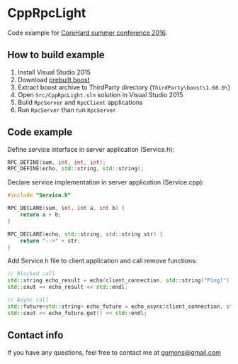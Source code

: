# CppRpcLight

Code example for [CoreHard summer conference 2016](https://corehard.by/2016/06/20/corehard-summer-2016-generic-programming-in-c/).

## How to build example
1. Install Visual Studio 2015
2. Download [prebuilt boost](https://1drv.ms/f/s!AhSSCCTw8v3yqz0w7lmvpcowyWR6)
3. Extract boost archive to ThirdParty directory (`ThirdParty\boost\1.60.0\`)
4. Open `Src/CppRpcLight.sln` solution in Visual Studio 2015
5. Build `RpcServer` and `RpcClient` applications
6. Run `RpcServer` than run `RpcServer`

## Code example

Define service interface in server application (Service.h):
```c++
RPC_DEFINE(sum, int, int, int);
RPC_DEFINE(echo, std::string, std::string);
```

Declare service implementation in server application (Service.cpp):
```c++
#include "Service.h"

RPC_DECLARE(sum, int, int a, int b) {
    return a + b;
}

RPC_DECLARE(echo, std::string, std::string str) {
    return "-->" + str;
}
```

Add Service.h file to client application and call remove functions:
```c++
// Blocked call
std::string echo_result = echo(client_connection, std::string("Ping!"));
std::cout << echo_result << std::endl;

// Async call
std::future<std::string> echo_future = echo_async(client_connection, std::string("Ping!"));
std::cout << echo_future.get() << std::endl;
```

## Contact info
If you have any questions, feel free to contact me at gomons@gmail.com
